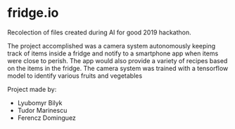 # fridge.io

Recolection of files created during AI for good 2019 hackathon.

The project accomplished was a camera system autonomously keeping track of items inside a fridge and notify to a smartphone app when items were close to perish. The app would also provide a variety of recipes based on the items in the fridge. The camera system was trained with a tensorflow model to identify various fruits and vegetables

Project made by:
- Lyubomyr Bilyk
- Tudor Marinescu 
- Ferencz Dominguez